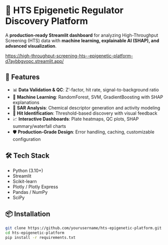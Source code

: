 # 🧬 HTS Epigenetic Regulator Discovery Platform

A **production-ready Streamlit dashboard** for analyzing High-Throughput Screening (HTS) data with **machine learning, explainable AI (SHAP), and advanced visualization**.

https://high-throughput-screening-hts--epigenetic-platform-d7aybbgvopc.streamlit.app/

 
## 🚀 Features
- 📊 **Data Validation & QC**: Z’-factor, hit rate, signal-to-background ratio  
- 🤖 **Machine Learning**: RandomForest, SVM, GradientBoosting with SHAP explanations  
- 💊 **SAR Analysis**: Chemical descriptor generation and activity modeling  
- 🎯 **Hit Identification**: Threshold-based discovery with visual feedback  
- 📈 **Interactive Dashboards**: Plate heatmaps, QC plots, SHAP summary/waterfall charts  
- 🛡️ **Production-Grade Design**: Error handling, caching, customizable configuration  

## 🛠️ Tech Stack
- Python (3.10+)
- Streamlit
- Scikit-learn
- Plotly / Plotly Express
- Pandas / NumPy
- SciPy

## 📦 Installation
```bash
git clone https://github.com/yourusername/hts-epigenetic-platform.git
cd hts-epigenetic-platform
pip install -r requirements.txt
